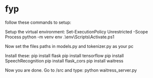 # fyp
follow these commands to setup:

Setup the virtual environment:
Set-ExecutionPolicy Unrestricted -Scope Process
python -m venv env
.\env\Scripts\Activate.ps1

Now set the files paths in models.py and tokenizer.py as your pc

Install these: 
pip install flask
pip install tensorflow
pip install SpeechRecognition
pip install flask_cors
pip install waitress

Now you are done. Go to /src and type:
python waitress_server.py
